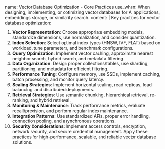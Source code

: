 name: Vector Database Optimization - Core Practices
use_when: When designing, implementing, or optimizing vector databases for AI applications, embeddings storage, or similarity search.
content: |
  Key practices for vector database optimization:
  1.  **Vector Representation**: Choose appropriate embedding models, standardize dimensions, use normalization, and consider quantization.
  2.  **Index Selection**: Select optimal index types (HNSW, IVF, FLAT) based on workload, tune parameters, and benchmark configurations.
  3.  **Query Optimization**: Implement vector caching, approximate nearest neighbor search, hybrid search, and metadata filtering.
  4.  **Data Organization**: Design proper collections/tables, use sharding, partitioning, and metadata for efficient filtering.
  5.  **Performance Tuning**: Configure memory, use SSDs, implement caching, batch processing, and monitor query latency.
  6.  **Scaling Strategies**: Implement horizontal scaling, read replicas, load balancing, and distributed deployments.
  7.  **Retrieval Strategies**: Use semantic chunking, hierarchical retrieval, re-ranking, and hybrid retrieval.
  8.  **Monitoring & Maintenance**: Track performance metrics, evaluate recall/precision, and perform regular index maintenance.
  9.  **Integration Patterns**: Use standardized APIs, proper error handling, connection pooling, and asynchronous operations.
  10. **Security Considerations**: Implement access controls, encryption, network security, and secure credential management.
  Apply these practices for high-performance, scalable, and reliable vector database solutions.

